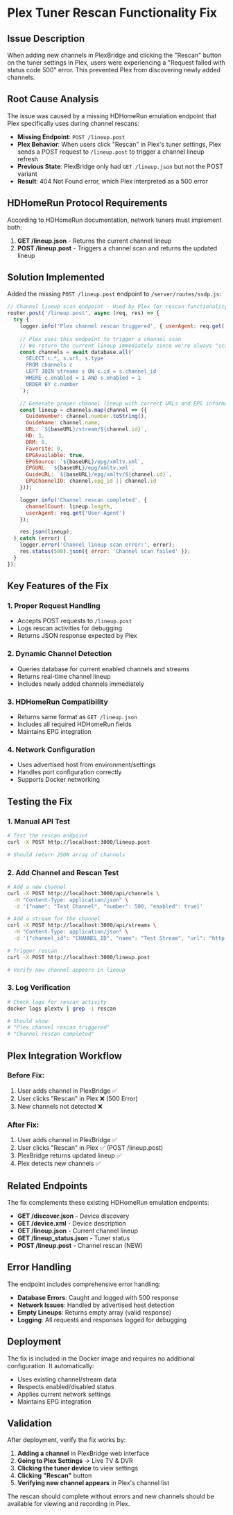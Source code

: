 # Plex Tuner Rescan Functionality Fix

## Issue Description

When adding new channels in PlexBridge and clicking the "Rescan" button on the tuner settings in Plex, users were experiencing a "Request failed with status code 500" error. This prevented Plex from discovering newly added channels.

## Root Cause Analysis

The issue was caused by a missing HDHomeRun emulation endpoint that Plex specifically uses during channel rescans:

- **Missing Endpoint**: `POST /lineup.post`
- **Plex Behavior**: When users click "Rescan" in Plex's tuner settings, Plex sends a POST request to `/lineup.post` to trigger a channel lineup refresh
- **Previous State**: PlexBridge only had `GET /lineup.json` but not the POST variant
- **Result**: 404 Not Found error, which Plex interpreted as a 500 error

## HDHomeRun Protocol Requirements

According to HDHomeRun documentation, network tuners must implement both:

1. **GET /lineup.json** - Returns the current channel lineup
2. **POST /lineup.post** - Triggers a channel scan and returns the updated lineup

## Solution Implemented

Added the missing `POST /lineup.post` endpoint to `/server/routes/ssdp.js`:

```javascript
// Channel lineup scan endpoint - Used by Plex for rescan functionality
router.post('/lineup.post', async (req, res) => {
  try {
    logger.info('Plex channel rescan triggered', { userAgent: req.get('User-Agent') });
    
    // Plex uses this endpoint to trigger a channel scan
    // We return the current lineup immediately since we're always "scanned"
    const channels = await database.all(`
      SELECT c.*, s.url, s.type 
      FROM channels c 
      LEFT JOIN streams s ON c.id = s.channel_id 
      WHERE c.enabled = 1 AND s.enabled = 1
      ORDER BY c.number
    `);

    // Generate proper channel lineup with correct URLs and EPG information
    const lineup = channels.map(channel => ({
      GuideNumber: channel.number.toString(),
      GuideName: channel.name,
      URL: `${baseURL}/stream/${channel.id}`,
      HD: 1,
      DRM: 0,
      Favorite: 0,
      EPGAvailable: true,
      EPGSource: `${baseURL}/epg/xmltv.xml`,
      EPGURL: `${baseURL}/epg/xmltv.xml`,
      GuideURL: `${baseURL}/epg/xmltv/${channel.id}`,
      EPGChannelID: channel.epg_id || channel.id
    }));

    logger.info('Channel rescan completed', { 
      channelCount: lineup.length,
      userAgent: req.get('User-Agent')
    });

    res.json(lineup);
  } catch (error) {
    logger.error('Channel lineup scan error:', error);
    res.status(500).json({ error: 'Channel scan failed' });
  }
});
```

## Key Features of the Fix

### 1. **Proper Request Handling**
- Accepts POST requests to `/lineup.post`
- Logs rescan activities for debugging
- Returns JSON response expected by Plex

### 2. **Dynamic Channel Detection**
- Queries database for current enabled channels and streams
- Returns real-time channel lineup
- Includes newly added channels immediately

### 3. **HDHomeRun Compatibility**
- Returns same format as `GET /lineup.json`
- Includes all required HDHomeRun fields
- Maintains EPG integration

### 4. **Network Configuration**
- Uses advertised host from environment/settings
- Handles port configuration correctly
- Supports Docker networking

## Testing the Fix

### 1. **Manual API Test**
```bash
# Test the rescan endpoint
curl -X POST http://localhost:3000/lineup.post

# Should return JSON array of channels
```

### 2. **Add Channel and Rescan Test**
```bash
# Add a new channel
curl -X POST http://localhost:3000/api/channels \
  -H "Content-Type: application/json" \
  -d '{"name": "Test Channel", "number": 500, "enabled": true}'

# Add a stream for the channel
curl -X POST http://localhost:3000/api/streams \
  -H "Content-Type: application/json" \
  -d '{"channel_id": "CHANNEL_ID", "name": "Test Stream", "url": "http://example.com/stream.m3u8", "type": "hls", "enabled": true}'

# Trigger rescan
curl -X POST http://localhost:3000/lineup.post

# Verify new channel appears in lineup
```

### 3. **Log Verification**
```bash
# Check logs for rescan activity
docker logs plextv | grep -i rescan

# Should show:
# "Plex channel rescan triggered"
# "Channel rescan completed"
```

## Plex Integration Workflow

### Before Fix:
1. User adds channel in PlexBridge ✅
2. User clicks "Rescan" in Plex ❌ (500 Error)
3. New channels not detected ❌

### After Fix:
1. User adds channel in PlexBridge ✅
2. User clicks "Rescan" in Plex ✅ (POST /lineup.post)
3. PlexBridge returns updated lineup ✅
4. Plex detects new channels ✅

## Related Endpoints

The fix complements these existing HDHomeRun emulation endpoints:

- **GET /discover.json** - Device discovery
- **GET /device.xml** - Device description
- **GET /lineup.json** - Current channel lineup
- **GET /lineup_status.json** - Tuner status
- **POST /lineup.post** - Channel rescan (NEW)

## Error Handling

The endpoint includes comprehensive error handling:

- **Database Errors**: Caught and logged with 500 response
- **Network Issues**: Handled by advertised host detection
- **Empty Lineups**: Returns empty array (valid response)
- **Logging**: All requests and responses logged for debugging

## Deployment

The fix is included in the Docker image and requires no additional configuration. It automatically:

- Uses existing channel/stream data
- Respects enabled/disabled status
- Applies current network settings
- Maintains EPG integration

## Validation

After deployment, verify the fix works by:

1. **Adding a channel** in PlexBridge web interface
2. **Going to Plex Settings** → Live TV & DVR
3. **Clicking the tuner device** to view settings
4. **Clicking "Rescan"** button
5. **Verifying new channel appears** in Plex's channel list

The rescan should complete without errors and new channels should be available for viewing and recording in Plex.